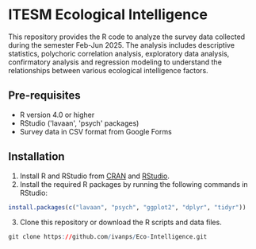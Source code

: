 # ITESM Ecological Intelligence
This repository provides the R code to analyze the survey data collected during the semester Feb-Jun 2025. The analysis includes descriptive statistics, polychoric correlation analysis, exploratory data analysis, confirmatory analysis and regression modeling to understand the relationships between various ecological intelligence factors.

## Pre-requisites

- R version 4.0 or higher
- RStudio ('lavaan', 'psych' packages)
- Survey data in CSV format from Google Forms

## Installation
1. Install R and RStudio from [CRAN](https://cran.r-project.org/) and [RStudio](https://www.rstudio.com/products/rstudio/download/).
2. Install the required R packages by running the following commands in RStudio:

```R
install.packages(c("lavaan", "psych", "ggplot2", "dplyr", "tidyr"))
```
3. Clone this repository or download the R scripts and data files.
```R
git clone https://github.com/ivanps/Eco-Intelligence.git
```